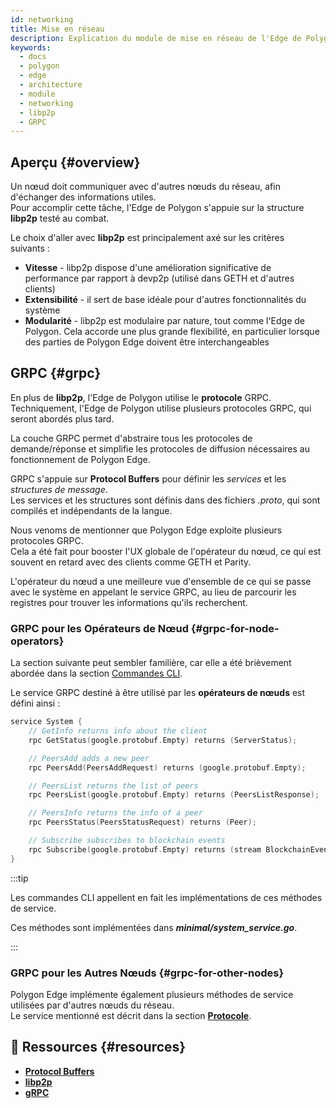```yaml
---
id: networking
title: Mise en réseau
description: Explication du module de mise en réseau de l'Edge de Polygon.
keywords:
  - docs
  - polygon
  - edge
  - architecture
  - module
  - networking
  - libp2p
  - GRPC
---
```


## Aperçu {#overview}

Un nœud doit communiquer avec d'autres nœuds du réseau, afin d'échanger des informations utiles.<br />
Pour accomplir cette tâche, l'Edge de Polygon s'appuie sur la structure **libp2p** testé au combat.

Le choix d'aller avec **libp2p** est principalement axé sur les critères suivants :
* **Vitesse** - libp2p dispose d'une amélioration significative de performance par rapport à devp2p (utilisé dans GETH et d'autres clients)
* **Extensibilité** - il sert de base idéale pour d'autres fonctionnalités du système
* **Modularité** - libp2p est modulaire par nature, tout comme l'Edge de Polygon. Cela accorde une plus grande flexibilité, en particulier lorsque des parties de Polygon Edge doivent être interchangeables

## GRPC {#grpc}

En plus de **libp2p**, l'Edge de Polygon utilise le **protocole** GRPC. <br />
Techniquement, l'Edge de Polygon utilise plusieurs protocoles GRPC, qui seront abordés plus tard.

La couche GRPC permet d'abstraire tous les protocoles de demande/réponse et simplifie les protocoles de diffusion nécessaires au fonctionnement de Polygon Edge.

GRPC s'appuie sur **Protocol Buffers** pour définir les *services* et les *structures de message*. <br />
Les services et les structures sont définis dans des fichiers *.proto*, qui sont compilés et indépendants de la langue.

Nous venoms de mentionner que Polygon Edge exploite plusieurs protocoles GRPC.<br />
Cela a été fait pour booster l'UX globale de l'opérateur du nœud, ce qui est souvent en retard avec des clients comme GETH et Parity.

L'opérateur du nœud a une meilleure vue d'ensemble de ce qui se passe avec le système en appelant le service GRPC, au lieu de parcourir les registres pour trouver les informations qu'ils recherchent.

### GRPC pour les Opérateurs de Nœud {#grpc-for-node-operators}

La section suivante peut sembler familière, car elle a été brièvement abordée dans la section [Commandes CLI](/docs/edge/get-started/cli-commands).

Le service GRPC destiné à être utilisé par les **opérateurs de nœuds** est défini ainsi :
````go title="minimal/proto/system.proto"
service System {
    // GetInfo returns info about the client
    rpc GetStatus(google.protobuf.Empty) returns (ServerStatus);

    // PeersAdd adds a new peer
    rpc PeersAdd(PeersAddRequest) returns (google.protobuf.Empty);

    // PeersList returns the list of peers
    rpc PeersList(google.protobuf.Empty) returns (PeersListResponse);

    // PeersInfo returns the info of a peer
    rpc PeersStatus(PeersStatusRequest) returns (Peer);

    // Subscribe subscribes to blockchain events
    rpc Subscribe(google.protobuf.Empty) returns (stream BlockchainEvent);
}
````
:::tip

Les commandes CLI appellent en fait les implémentations de ces méthodes de service.

Ces méthodes sont implémentées dans ***minimal/system_service.go***.

:::

### GRPC pour les Autres Nœuds {#grpc-for-other-nodes}

Polygon Edge implémente également plusieurs méthodes de service utilisées par d'autres nœuds du réseau. <br />
Le service mentionné est décrit dans la section **[Protocole](docs/edge/architecture/modules/consensus)**.

## 📜 Ressources {#resources}
* **[Protocol Buffers](https://developers.google.com/protocol-buffers)**
* **[libp2p](https://libp2p.io/)**
* **[gRPC](https://grpc.io/)**
